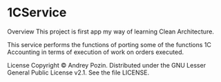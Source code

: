 # 1CService

Overview
This project is first app my way of learning Clean Architecture.

This service performs the functions of porting some of the functions 
1C Accounting in terms of execution of work on orders executed.

License
Copyright © Andrey Pozin. Distributed under the GNU Lesser General Public License v2.1. See the file LICENSE.
